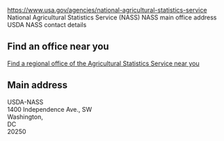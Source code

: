 

https://www.usa.gov/agencies/national-agricultural-statistics-service
National Agricultural Statistics Service (NASS)
NASS main office address
USDA NASS contact details

Find an office near you  
-----------------------

[Find a regional office of the Agricultural Statistics Service near you](https://www.nass.usda.gov/Statistics_by_State/RFO/index.php)

Main address  
------------

USDA-NASS  
1400 Independence Ave., SW  
Washington,  
DC  
20250
